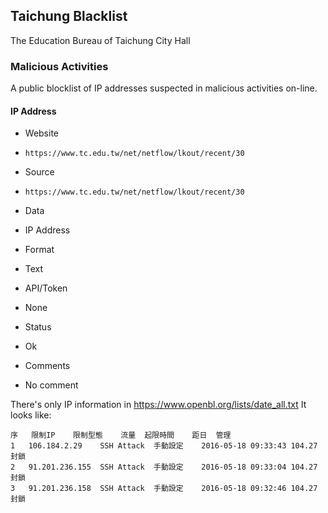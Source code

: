 ## Taichung Blacklist

The Education Bureau of Taichung City Hall

### Malicious Activities

A public blocklist of IP addresses suspected in malicious activities on-line.

#### IP Address
>
* Website
 - `https://www.tc.edu.tw/net/netflow/lkout/recent/30`
* Source
 - `https://www.tc.edu.tw/net/netflow/lkout/recent/30`
* Data
 - IP Address
* Format
 - Text
* API/Token
 - None
* Status
 - Ok
* Comments
 - No comment

There's only IP information in https://www.openbl.org/lists/date_all.txt
It looks like:

	序	限制IP	限制型態	流量	起限時間	距日	管理
	1	106.184.2.29	SSH Attack	手動設定	2016-05-18 09:33:43	104.27	封鎖
	2	91.201.236.155	SSH Attack	手動設定	2016-05-18 09:33:04	104.27	封鎖
	3	91.201.236.158	SSH Attack	手動設定	2016-05-18 09:32:46	104.27	封鎖